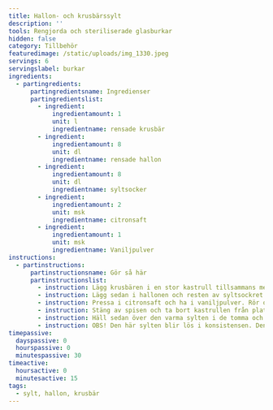 ```yaml
---
title: Hallon- och krusbärssylt
description: ''
tools: Rengjorda och steriliserade glasburkar
hidden: false
category: Tillbehör
featuredimage: /static/uploads/img_1330.jpeg
servings: 6
servingslabel: burkar
ingredients:
  - partingredients:
      partingredientsname: Ingredienser
      partingredientslist:
        - ingredient:
            ingredientamount: 1
            unit: l
            ingredientname: rensade krusbär
        - ingredient:
            ingredientamount: 8
            unit: dl
            ingredientname: rensade hallon
        - ingredient:
            ingredientamount: 8
            unit: dl
            ingredientname: syltsocker
        - ingredient:
            ingredientamount: 2
            unit: msk
            ingredientname: citronsaft
        - ingredient:
            ingredientamount: 1
            unit: msk
            ingredientname: Vaniljpulver
instructions:
  - partinstructions:
      partinstructionsname: Gör så här
      partinstructionslist:
        - instruction: Lägg krusbären i en stor kastrull tillsammans med 5 dl syltsocker. Sätt på spisplattan på låg temperatur. Rör försiktigt om i kastrullen när bären börjar safta sig. Fortsätt tills krusbären är mos.
        - instruction: Lägg sedan i hallonen och resten av syltsockret. Rör om och låt sjuda i 15 min på låg värme. Koka sedan upp sylten och skumma av den.
        - instruction: Pressa i citronsaft och ha i vaniljpulver. Rör om.
        - instruction: Stäng av spisen och ta bort kastrullen från plattan.
        - instruction: Häll sedan över den varma sylten i de tomma och rengjorda konservburkarna. Sätt på locken och ställ upp och ned i ca. en halvtimme. Klistra på etiketter. Låt burkarna svalna innan de ställs in i skafferiet.
        - instruction: OBS! Den här sylten blir lös i konsistensen. Den som vill ha en sötare sylt, eller en med fastare konsistens, får använda mer syltsocker eller pektin.
timepassive:
  dayspassive: 0
  hourspassive: 0
  minutespassive: 30
timeactive:
  hoursactive: 0
  minutesactive: 15
tags:
  - sylt, hallon, krusbär
---
```

